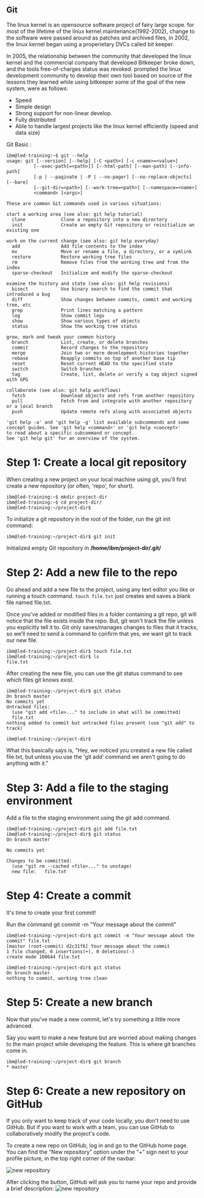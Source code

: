 ## Git 

The linux kernel is an opensource software project of fairy large scope. for most of the lifetime of the linux kernel maintenance(1992-2002), change to the software were passed around as patches and archived files, in 2002, the linux kernel began using a properietary DVCs called bit keeper.

In 2005, the relationship between the community that developed the linux kernel and the commercial company that developed Bitkeeper broke down, and the tools free-of-charges status was revoked. prompted the linux development community to develop their own tool based on source of the lessons they learned while using bitkeeper some of the goal of the new system, were as follows: 

  * Speed 
  * Simple design 
  * Strong support for non-linear develop. 
  * Fully distributed
  * Able to handle largest projects like the linux kernel efficiently (speed and data size)

Git Basic : 

    ibm@led-training:~$ git --help
    usage: git [--version] [--help] [-C <path>] [-c <name>=<value>]
              [--exec-path[=<path>]] [--html-path] [--man-path] [--info-path]
              [-p | --paginate | -P | --no-pager] [--no-replace-objects] [--bare]
              [--git-dir=<path>] [--work-tree=<path>] [--namespace=<name>]
              <command> [<args>]
    
    These are common Git commands used in various situations:

    start a working area (see also: git help tutorial)
      clone             Clone a repository into a new directory
      init              Create an empty Git repository or reinitialize an existing one

    work on the current change (see also: git help everyday)
      add               Add file contents to the index
      mv                Move or rename a file, a directory, or a symlink
      restore           Restore working tree files
      rm                Remove files from the working tree and from the index
      sparse-checkout   Initialize and modify the sparse-checkout

    examine the history and state (see also: git help revisions)
      bisect            Use binary search to find the commit that introduced a bug
      diff              Show changes between commits, commit and working tree, etc
      grep              Print lines matching a pattern
      log               Show commit logs
      show              Show various types of objects
      status            Show the working tree status

    grow, mark and tweak your common history
      branch            List, create, or delete branches
      commit            Record changes to the repository
      merge             Join two or more development histories together
      rebase            Reapply commits on top of another base tip
      reset             Reset current HEAD to the specified state
      switch            Switch branches
      tag               Create, list, delete or verify a tag object signed with GPG

    collaborate (see also: git help workflows)
      fetch             Download objects and refs from another repository
      pull              Fetch from and integrate with another repository or a local branch
      push              Update remote refs along with associated objects

    'git help -a' and 'git help -g' list available subcommands and some
    concept guides. See 'git help <command>' or 'git help <concept>'
    to read about a specific subcommand or concept.
    See 'git help git' for an overview of the system.


# Step 1: Create a local git repository 

When creating a new project on your local machine using git, you'll first create a new repository (or often, 'repo', for short). 

    ibm@led-training:~$ mkdir project-dir 
    ibm@led-training:~$ cd project-dir/
    ibm@led-training:~/project-dir$ 
To initialize a git repository in the root of the folder, run the git init command: 

    ibm@led-training:~/project-dir$ git init
Initialized empty Git repository in **/home/ibm/project-dir/.git/**

# Step 2: Add a new file to the repo
Go ahead and add a new file to the project, using any text editor you like or running a touch command. `touch file.txt` just creates and saves a blank file named file.txt. 

Once you've added or modified files in a folder containing a git repo, git will notice that  the file exists inside the repo. But, git won't track the file unless you explicitly tell it to. Git only saves/manages changes to files that it tracks, so we’ll need to send a command to confirm that yes, we want git to track our new file.

    ibm@led-training:~/project-dir$ touch file.txt
    ibm@led-training:~/project-dir$ ls
    file.txt

After creating the new file, you can use the git status command to see which files git knows exist.

    ibm@led-training:~/project-dir$ git status
    On branch master
    No commits yet
    Untracked files:
      (use "git add <file>..." to include in what will be committed)
      file.txt
    nothing added to commit but untracked files present (use "git add" to track)
    
    ibm@led-training:~/project-dir$  

What this basically says is, "Hey, we noticed you created a new file called file.txt, but unless you use the 'git add' command we aren't going to do anything with it."

# Step 3: Add a file to the staging environment
Add a file to the staging environment using the git add command. 

    ibm@led-training:~/project-dir$ git add file.txt 
    ibm@led-training:~/project-dir$ git status 
    On branch master

    No commits yet

    Changes to be committed:
      (use "git rm --cached <file>..." to unstage)
      new file:   file.txt

# Step 4: Create a commit
It's time to create your first commit!

Run the command git commit -m "Your message about the commit"

    ibm@led-training:~/project-dir$ git commit -m "Your message about the commit" file.txt 
    [master (root-commit) d2c31f6] Your message about the commit
    1 file changed, 0 insertions(+), 0 deletions(-)
    create mode 100644 file.txt
    
    ibm@led-training:~/project-dir$ git status
    On branch master
    nothing to commit, working tree clean

# Step 5: Create a new branch
Now that you've made a new commit, let's try something a little more advanced.

Say you want to make a new feature but are worried about making changes to the main project while developing the feature. This is where git branches come in. 

    ibm@led-training:~/project-dir$ git branch
    * master

# Step 6: Create a new repository on GitHub
If you only want to keep track of your code locally, you don't need to use GitHub. But if you want to work with a team, you can use GitHub to collaboratively modify the project's code.

To create a new repo on GitHub, log in and go to the GitHub home page. You can find the “New repository” option under the “+” sign next to your profile picture, in the top right corner of the navbar:

![new repository](https://github.com/gitops97123/gitOps/blob/main/icons/01.png?raw=true)

After clicking the button, GitHub will ask you to name your repo and provide a brief description:
![new repository](https://github.com/gitops97123/gitOps/blob/main/icons/02.png?raw=true)
